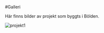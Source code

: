 #Galleri

Här finns bilder av projekt som byggts i Bölden.

![projekt1](image://projekt/adrian_roos.JPG?resize=300,300)
